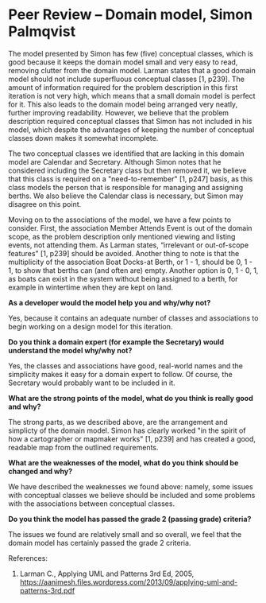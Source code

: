# Peer Review – Domain model, Simon Palmqvist

The model presented by Simon has few (five) conceptual classes, which is good because it keeps the domain model small and very easy to read, removing clutter from the domain model. Larman states that a good domain model should not include superfluous conceptual classes [1, p239]. The amount of information required for the problem description in this first iteration is not very high, which means that a small domain model is perfect for it. This also leads to the domain model being arranged very neatly, further improving readability. However, we believe that the problem description required conceptual classes that Simon has not included in his model, which despite the advantages of keeping the number of conceptual classes down makes it somewhat incomplete.

The two conceptual classes we identified that are lacking in this domain model are Calendar and Secretary. Although Simon notes that he considered including the Secretary class but then removed it, we believe that this class is required on a "need-to-remember" [1, p247] basis, as this class models the person that is responsible for managing and assigning berths. We also believe the Calendar class is necessary, but Simon may disagree on this point.

Moving on to the associations of the model, we have a few points to consider. First, the association Member Attends Event is out of the domain scope, as the problem description only mentioned viewing and listing events, not attending them. As Larman states, “irrelevant or out-of-scope features" [1, p239] should be avoided. Another thing to note is that the multiplicity of the association Boat Docks-at Berth, or 1 - 1, should be 0, 1 - 1, to show that berths can (and often are) empty. Another option is 0, 1 - 0, 1, as boats can exist in the system without being assigned to a berth, for example in wintertime when they are kept on land.

**As a developer would the model help you and why/why not?**  

Yes, because it contains an adequate number of classes and associations to begin working on a design model for this iteration.

**Do you think a domain expert (for example the Secretary) would understand the model why/why not?**  

Yes, the classes and associations have good, real-world names and the simplicity makes it easy for a domain expert to follow. Of course, the Secretary would probably want to be included in it.

**What are the strong points of the model, what do you think is really good and why?**  

The strong parts, as we described above, are the arrangement and simplicty of the domain model. Simon has clearly worked "in the spirit of how a cartographer or mapmaker works" [1, p239] and has created a good, readable map from the outlined requirements.

**What are the weaknesses of the model, what do you think should be changed and why?**  

We have described the weaknesses we found above: namely, some issues with conceptual classes we believe should be included and some problems with the associations between conceptual classes.

**Do you think the model has passed the grade 2 (passing grade) criteria?**  

The issues we found are relatively small and so overall, we feel that the domain model has certainly passed the grade 2 criteria.

References:
1. Larman C., Applying UML and Patterns 3rd Ed, 2005, https://aanimesh.files.wordpress.com/2013/09/applying-uml-and-patterns-3rd.pdf
